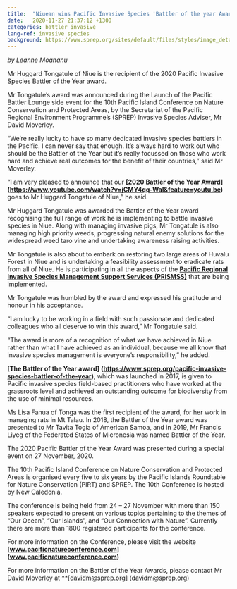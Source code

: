 ```yaml
---
title:  "Niuean wins Pacific Invasive Species 'Battler of the year Award'"
date:   2020-11-27 21:37:12 +1300
categories: battler invasive
lang-ref: invasive species
background: https://www.sprep.org/sites/default/files/styles/image_detai_670_400_/public/images/news/IMG_20150916_101333_b.jpg?itok=WiXD6fs3/600x300
---
```

*by Leanne Moananu*

Mr Huggard Tongatule of Niue is the recipient of the 2020 Pacific Invasive Species Battler of the Year award. 

Mr Tongatule’s award was announced during the Launch of the Pacific Battler Lounge side event for the 10th Pacific Island Conference on Nature Conservation and Protected Areas, by the Secretariat of the Pacific Regional Environment Programme’s (SPREP) Invasive Species Adviser, Mr David Moverley. 

“We’re really lucky to have so many dedicated invasive species battlers in the Pacific. I can never say that enough. It’s always hard to work out who should be the Battler of the Year but it’s really focussed on those who work hard and achieve real outcomes for the benefit of their countries,” said Mr Moverley.

“I am very pleased to announce that our **[2020 Battler of the Year Award] (https://www.youtube.com/watch?v=jCMY4qq-WaI&feature=youtu.be)** goes to Mr Huggard Tongatule of Niue,” he said.  

Mr Huggard Tongatule was awarded the Battler of the Year award recognising the full range of work he is implementing to battle invasive species in Niue.  Along with managing invasive pigs, Mr Tongatule is also managing high priority weeds, progressing natural enemy solutions for the widespread weed taro vine and undertaking awareness raising activities. 

Mr Tongatule is also about to embark on restoring two large areas of Huvalu Forest in Niue and is undertaking a feasibility assessment to eradicate rats from all of Niue. He is participating in all the aspects of the **[Pacific Regional Invasive Species Management Support Services (PRISMSS)](https://www.sprep.org/invasive-species-management-in-the-pacific/prismss)**  that are being implemented. 

Mr Tongatule was humbled by the award and expressed his gratitude and honour in his acceptance. 

“I am lucky to be working in a field with such passionate and dedicated colleagues who all deserve to win this award,” Mr Tongatule said.

“The award is more of a recognition of what we have achieved in Niue rather than what I have achieved as an individual, because we all know that invasive species management is everyone’s responsibility,” he added. 

**[The Battler of the Year award] (https://www.sprep.org/pacific-invasive-species-battler-of-the-year)**, which  was launched in 2017, is given to Pacific invasive species field-based practitioners who have worked at the grassroots level and achieved an outstanding outcome for biodiversity from the use of minimal resources. 

Ms Lisa Fanua of Tonga was the first recipient of the award, for her work in managing rats in Mt Talau. In 2018, the Battler of the Year award was presented to Mr Tavita Togia of American Samoa, and in 2019, Mr Francis Liyeg of the Federated States of Micronesia was named Battler of the Year. 

The 2020 Pacific Battler of the Year Award was presented during a special event on 27 November, 2020.

The 10th Pacific Island Conference on Nature Conservation and Protected Areas is organised every five to six years by the Pacific Islands Roundtable for Nature Conservation (PIRT) and SPREP. The 10th Conference is hosted by New Caledonia. 

The conference is being held from 24 – 27 November with more than 150 speakers expected to present on various topics pertaining to the themes of “Our Ocean”, “Our Islands”, and “Our Connection with Nature”. Currently there are more than 1800 registered participants for the conference. 

For more information on the Conference, please visit the website **[www.pacificnatureconference.com] (www.pacificnatureconference.com)** 

For more information on the Battler of the Year Awards, please contact Mr David Moverley at **[davidm@sprep.org] (davidm@sprep.org)
